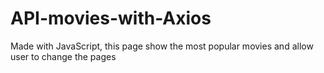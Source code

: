 # API-movies-with-Axios

Made with JavaScript, this page show the most popular movies and allow user to change the pages
